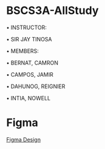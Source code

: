 # BSCS3A-AllStudy

• INSTRUCTOR:

• SIR JAY TINOSA

• MEMBERS:

• BERNAT, CAMRON

• CAMPOS, JAMIR

• DAHUNOG, REIGNIER

• INTIA, NOWELL

# Figma
[Figma Design]([https://www.figma.com/design/EQ5aUdBkqBjjIpjeoSVvR/Untitled?node-id=0-1&t=oQfasbrAximUvJZp-1](https://www.figma.com/design/hpbMqu0QpcI6WlNqKUqwJU/AllStudy?node-id=158-341&t=6Fj96ku3Vz63riD4-1))
